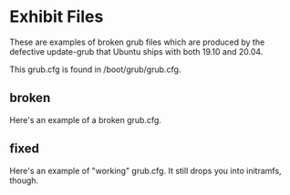 # Exhibit Files

These are examples of broken grub files which are produced by the defective
update-grub that Ubuntu ships with both 19.10 and 20.04.

This grub.cfg is found in /boot/grub/grub.cfg.

## broken

Here's an example of a broken grub.cfg.

## fixed

Here's an example of "working" grub.cfg. It still drops you into initramfs, though.
